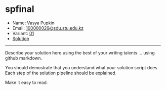 # spfinal

* Name: Vasya Pupkin
* Email: 100000026@sdu.stu.edu.kz
* Variant: [01](./variants/variant01.md)
* [Solution](./top)
***

Describe your solution here using the best of your writing talents ... using github markdown.

You should demostrate that you understand what your solution script does. Each step of the solution pipeline should be explained.

Make it easy to read.
